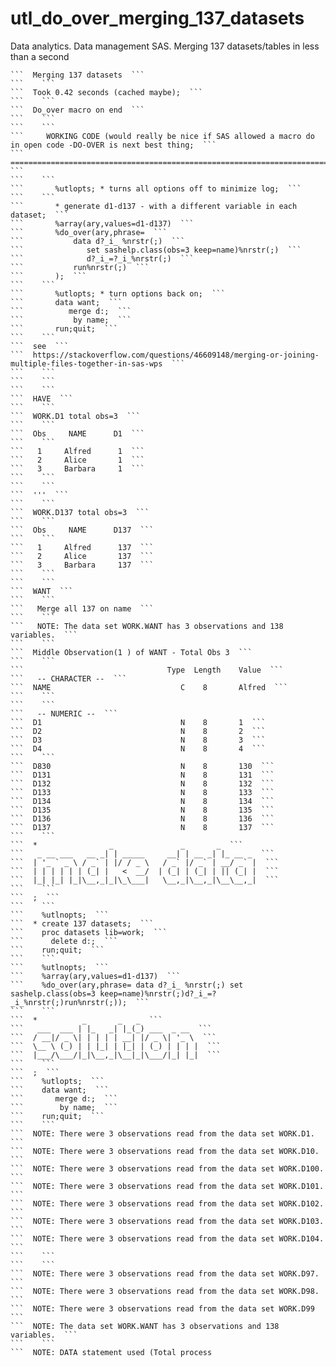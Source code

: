 # utl_do_over_merging_137_datasets
Data analytics. Data management SAS. Merging 137 datasets/tables in less than a second

    ```  Merging 137 datasets  ```
    ```    ```
    ```  Took 0.42 seconds (cached maybe);  ```
    ```    ```
    ```  Do_over macro on end  ```
    ```    ```
    ```    ```
    ```     WORKING CODE (would really be nice if SAS allowed a macro do in open code -DO-OVER is next best thing;  ```
    ```     ======================================================================================================  ```
    ```    ```
    ```       %utlopts; * turns all options off to minimize log;  ```
    ```    ```
    ```       * generate d1-d137 - with a different variable in each dataset;  ```
    ```       %array(ary,values=d1-d137)  ```
    ```       %do_over(ary,phrase=  ```
    ```           data d?_i_ %nrstr(;)  ```
    ```              set sashelp.class(obs=3 keep=name)%nrstr(;)  ```
    ```              d?_i_=?_i_%nrstr(;)  ```
    ```           run%nrstr(;)  ```
    ```       );  ```
    ```    ```
    ```       %utlopts; * turn options back on;  ```
    ```       data want;  ```
    ```          merge d:;  ```
    ```           by name;  ```
    ```       run;quit;  ```
    ```    ```
    ```  see  ```
    ```  https://stackoverflow.com/questions/46609148/merging-or-joining-multiple-files-together-in-sas-wps  ```
    ```    ```
    ```    ```
    ```    ```
    ```  HAVE  ```
    ```    ```
    ```  WORK.D1 total obs=3  ```
    ```    ```
    ```  Obs     NAME      D1  ```
    ```    ```
    ```   1     Alfred      1  ```
    ```   2     Alice       1  ```
    ```   3     Barbara     1  ```
    ```    ```
    ```    ```
    ```  '''  ```
    ```    ```
    ```  WORK.D137 total obs=3  ```
    ```    ```
    ```  Obs     NAME      D137  ```
    ```    ```
    ```   1     Alfred      137  ```
    ```   2     Alice       137  ```
    ```   3     Barbara     137  ```
    ```    ```
    ```    ```
    ```  WANT  ```
    ```    ```
    ```   Merge all 137 on name  ```
    ```    ```
    ```   NOTE: The data set WORK.WANT has 3 observations and 138 variables.  ```
    ```    ```
    ```  Middle Observation(1 ) of WANT - Total Obs 3  ```
    ```    ```
    ```                                Type  Length    Value  ```
    ```   -- CHARACTER --  ```
    ```  NAME                             C    8       Alfred  ```
    ```    ```
    ```    ```
    ```   -- NUMERIC --  ```
    ```  D1                               N    8       1  ```
    ```  D2                               N    8       2  ```
    ```  D3                               N    8       3  ```
    ```  D4                               N    8       4  ```
    ```    ```
    ```  D830                             N    8       130  ```
    ```  D131                             N    8       131  ```
    ```  D132                             N    8       132  ```
    ```  D133                             N    8       133  ```
    ```  D134                             N    8       134  ```
    ```  D135                             N    8       135  ```
    ```  D136                             N    8       136  ```
    ```  D137                             N    8       137  ```
    ```    ```
    ```  *                _               _       _  ```
    ```   _ __ ___   __ _| | _____     __| | __ _| |_ __ _  ```
    ```  | '_ ` _ \ / _` | |/ / _ \   / _` |/ _` | __/ _` |  ```
    ```  | | | | | | (_| |   <  __/  | (_| | (_| | || (_| |  ```
    ```  |_| |_| |_|\__,_|_|\_\___|   \__,_|\__,_|\__\__,_|  ```
    ```    ```
    ```  ;  ```
    ```    ```
    ```    %utlnopts;  ```
    ```  * create 137 datasets;  ```
    ```    proc datasets lib=work;  ```
    ```      delete d:;  ```
    ```    run;quit;  ```
    ```    ```
    ```    %utlnopts;  ```
    ```    %array(ary,values=d1-d137)  ```
    ```    %do_over(ary,phrase= data d?_i_ %nrstr(;) set sashelp.class(obs=3 keep=name)%nrstr(;)d?_i_=?_i_%nrstr(;)run%nrstr(;));  ```
    ```    ```
    ```  *          _       _   _  ```
    ```   ___  ___ | |_   _| |_(_) ___  _ __  ```
    ```  / __|/ _ \| | | | | __| |/ _ \| '_ \  ```
    ```  \__ \ (_) | | |_| | |_| | (_) | | | |  ```
    ```  |___/\___/|_|\__,_|\__|_|\___/|_| |_|  ```
    ```    ```
    ```  ;  ```
    ```    %utlopts;  ```
    ```    data want;  ```
    ```       merge d:;  ```
    ```        by name;  ```
    ```    run;quit;  ```
    ```    ```
    ```  NOTE: There were 3 observations read from the data set WORK.D1.  ```
    ```  NOTE: There were 3 observations read from the data set WORK.D10.  ```
    ```  NOTE: There were 3 observations read from the data set WORK.D100.  ```
    ```  NOTE: There were 3 observations read from the data set WORK.D101.  ```
    ```  NOTE: There were 3 observations read from the data set WORK.D102.  ```
    ```  NOTE: There were 3 observations read from the data set WORK.D103.  ```
    ```  NOTE: There were 3 observations read from the data set WORK.D104.  ```
    ```    ```
    ```    ```
    ```  NOTE: There were 3 observations read from the data set WORK.D97.  ```
    ```  NOTE: There were 3 observations read from the data set WORK.D98.  ```
    ```  NOTE: There were 3 observations read from the data set WORK.D99  ```
    ```  NOTE: The data set WORK.WANT has 3 observations and 138 variables.  ```
    ```    ```
    ```  NOTE: DATA statement used (Total process

